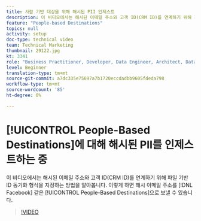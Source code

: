 ```yaml
---
title: 사람 기반 대상을 위해 해시된 PII 인제스트
description: 이 비디오에서는 해시된 이메일 주소와 고객 ID(CRM ID)를 연계하기 위해 파일 기반 ID 동기화 형식을 지정하는 방법을 알아봅니다.
feature: "People-based Destinations"
topics: null
activity: setup
doc-type: technical video
team: Technical Marketing
thumbnail: 29122.jpg
kt: 3341
role: "Business Practitioner, Developer, Data Engineer, Architect, Data Architect, Administrator, Leader"
level: Beginner
translation-type: tm+mt
source-git-commit: a7dc335e75697a7b1720eccdadbb9605fdeda798
workflow-type: tm+mt
source-wordcount: '85'
ht-degree: 0%

---
```



# [!UICONTROL People-Based Destinations]에 대해 해시된 PII를 인제스트하는 중

이 비디오에서는 해시된 이메일 주소와 고객 ID(CRM ID)를 연계하기 위해 파일 기반 ID 동기화 형식을 지정하는 방법을 알아봅니다. 이렇게 하면 해시 이메일 주소를 [!DNL Facebook] 같은 [!UICONTROL People-Based Destinations]으로 보낼 수 있습니다.

>[!VIDEO](https://video.tv.adobe.com/v/29122/?quality=12)
